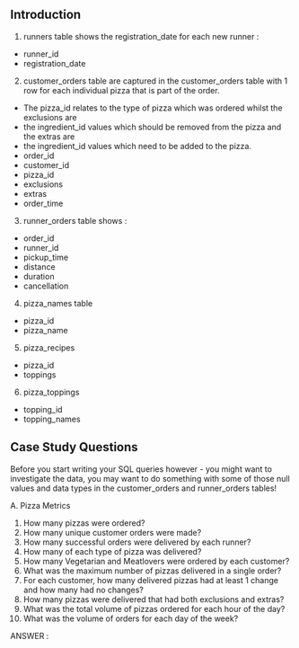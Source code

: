 ## Introduction

1. runners table shows the registration_date for each new runner :
- runner_id
- registration_date

2. customer_orders table are captured in the customer_orders table with 1 row for each individual pizza that is part of the order.
- The pizza_id relates to the type of pizza which was ordered whilst the exclusions are
- the ingredient_id values which should be removed from the pizza and the extras are
- the ingredient_id values which need to be added to the pizza.
- order_id
- customer_id
- pizza_id
- exclusions
- extras
- order_time

3. runner_orders table shows :
- order_id
- runner_id
- pickup_time
- distance
- duration
- cancellation

4. pizza_names table
- pizza_id
- pizza_name

5. pizza_recipes
- pizza_id
- toppings

6. pizza_toppings
- topping_id
- topping_names


## Case Study Questions

Before you start writing your SQL queries however - you might want to investigate the data, you may want to do something with some of those null values and data types in the customer_orders and runner_orders tables!

A. Pizza Metrics

1. How many pizzas were ordered?
2. How many unique customer orders were made?
3. How many successful orders were delivered by each runner?
4. How many of each type of pizza was delivered?
5. How many Vegetarian and Meatlovers were ordered by each customer?
6. What was the maximum number of pizzas delivered in a single order?
7. For each customer, how many delivered pizzas had at least 1 change and how many had no changes?
8. How many pizzas were delivered that had both exclusions and extras?
9. What was the total volume of pizzas ordered for each hour of the day?
10. What was the volume of orders for each day of the week?

ANSWER :
